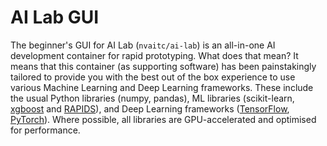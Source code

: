 # AI Lab GUI

The beginner's GUI for AI Lab (`nvaitc/ai-lab`) is an all-in-one AI development container for rapid prototyping. What does that mean? It means that this container (as supporting software) has been painstakingly tailored to provide you with the best out of the box experience to use various Machine Learning and Deep Learning frameworks. These include the usual Python libraries (numpy, pandas), ML libraries (scikit-learn, [xgboost](https://github.com/dmlc/xgboost) and [RAPIDS](https://rapids.ai/)), and Deep Learning frameworks ([TensorFlow](https://www.tensorflow.org/), [PyTorch](https://pytorch.org/)). Where possible, all libraries are GPU-accelerated and optimised for performance.